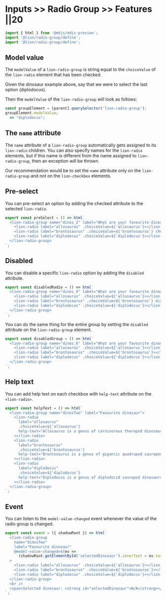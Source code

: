 # Inputs >> Radio Group >> Features ||20

```js script
import { html } from '@mdjs/mdjs-preview';
import '@lion/radio-group/define';
import '@lion/radio-group/define';
```

## Model value

The `modelValue` of a `lion-radio-group` is string equal to the `choiceValue` of the `lion-radio` element that has been checked.

Given the dinosaur example above, say that we were to select the last option (diplodocus).

Then the `modelValue` of the `lion-radio-group` will look as follows:

```js
const groupElement = [parent].querySelector('lion-radio-group');
groupElement.modelValue;
  => "diplodocus";
```

## The `name` attribute

The `name` attribute of a `lion-radio-group` automatically gets assigned to its `lion-radio` children. You can also specify names for the `lion-radio` elements, but if this name is different from the name assigned to `lion-radio-group`, then an exception will be thrown.

Our recommendation would be to set the `name` attribute only on the `lion-radio-group` and not on the `lion-checkbox` elements.

## Pre-select

You can pre-select an option by adding the checked attribute to the selected `lion-radio`.

```js preview-story
export const preSelect = () => html`
  <lion-radio-group name="dinos_2" label="What are your favourite dinosaurs?">
    <lion-radio label="allosaurus" .choiceValue=${'allosaurus'}></lion-radio>
    <lion-radio label="brontosaurus" .choiceValue=${'brontosaurus'} checked></lion-radio>
    <lion-radio label="diplodocus" .choiceValue=${'diplodocus'}></lion-radio>
  </lion-radio-group>
`;
```

## Disabled

You can disable a specific `lion-radio` option by adding the `disabled` attribute.

```js preview-story
export const disabledRadio = () => html`
  <lion-radio-group name="dinos_4" label="What are your favourite dinosaurs?">
    <lion-radio label="allosaurus" .choiceValue=${'allosaurus'}></lion-radio>
    <lion-radio label="brontosaurus" .choiceValue=${'brontosaurus'} disabled></lion-radio>
    <lion-radio label="diplodocus" .choiceValue=${'diplodocus'}></lion-radio>
  </lion-radio-group>
`;
```

You can do the same thing for the entire group by setting the `disabled` attribute on the `lion-radio-group` element.

```js preview-story
export const disabledGroup = () => html`
  <lion-radio-group name="dinos_6" label="What are your favourite dinosaurs?" disabled>
    <lion-radio label="allosaurus" .choiceValue=${'allosaurus'}></lion-radio>
    <lion-radio label="brontosaurus" .choiceValue=${'brontosaurus'}></lion-radio>
    <lion-radio label="diplodocus" .choiceValue=${'diplodocus'}></lion-radio>
  </lion-radio-group>
`;
```

## Help text

You can add help text on each checkbox with `help-text` attribute on the `<lion-radio>`.

```js preview-story
export const helpText = () => html`
  <lion-radio-group name="dinosTwo" label="Favourite dinosaur">
    <lion-radio
      label="allosaurus"
      .choiceValue=${'allosaurus'}
      help-text="Allosaurus is a genus of carnivorous theropod dinosaur that lived 155 to 145 million years ago during the late Jurassic period"
    ></lion-radio>
    <lion-radio
      label="brontosaurus"
      .choiceValue=${'brontosaurus'}
      help-text="Brontosaurus is a genus of gigantic quadruped sauropod dinosaurs"
    ></lion-radio>
    <lion-radio
      label="diplodocus"
      .choiceValue=${'diplodocus'}
      help-text="Diplodocus is a genus of diplodocid sauropod dinosaurs whose fossils were first discovered in 1877 by S. W. Williston"
    ></lion-radio>
  </lion-radio-group>
`;
```

## Event

You can listen to the `model-value-changed` event whenever the value of the radio group is changed.

```js preview-story
export const event = ({ shadowRoot }) => html`
  <lion-radio-group
    name="dinosTwo"
    label="Favourite dinosaur"
    @model-value-changed=${ev =>
      (shadowRoot.getElementById('selectedDinosaur').innerText = ev.target.modelValue)}
  >
    <lion-radio label="allosaurus" .choiceValue=${'allosaurus'}></lion-radio>
    <lion-radio label="brontosaurus" .choiceValue=${'brontosaurus'}></lion-radio>
    <lion-radio label="diplodocus" .choiceValue=${'diplodocus'}></lion-radio>
  </lion-radio-group>
  <br />
  <span>Selected dinosaur: <strong id="selectedDinosaur">N/A</strong></span>
`;
```
